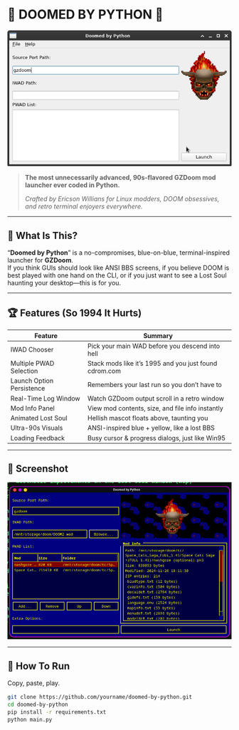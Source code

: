 # 💾 DOOMED BY PYTHON 💾

![screenshot](./screenshot.png)

> **The most unnecessarily advanced, 90s-flavored GZDoom mod launcher ever coded in Python.**
>
> _Crafted by Ericson Willians for Linux modders, DOOM obsessives, and retro terminal enjoyers everywhere._

---

## 🚀 What Is This?

“**Doomed by Python**” is a no-compromises, blue-on-blue, terminal-inspired launcher for **GZDoom**.  
If you think GUIs should look like ANSI BBS screens, if you believe DOOM is best played with one hand on the CLI, or if you just want to see a Lost Soul haunting your desktop—this is for you.

---

## 🏆 Features (So 1994 It Hurts)

| **Feature**                 | **Summary**                                      |
|-----------------------------|---------------------------------------------------|
| IWAD Chooser                | Pick your main WAD before you descend into hell   |
| Multiple PWAD Selection     | Stack mods like it’s 1995 and you just found cdrom.com |
| Launch Option Persistence   | Remembers your last run so you don’t have to      |
| Real-Time Log Window        | Watch GZDoom output scroll in a retro window      |
| Mod Info Panel              | View mod contents, size, and file info instantly  |
| Animated Lost Soul          | Hellish mascot floats above, taunting you         |
| Ultra-90s Visuals           | ANSI-inspired blue + yellow, like a lost BBS      |
| Loading Feedback            | Busy cursor & progress dialogs, just like Win95   |

---

## 📸 Screenshot

![Doomed by Python Screenshot](./assets/screenshot.png)

---

## 📝 How To Run

Copy, paste, play.  
```bash
git clone https://github.com/yourname/doomed-by-python.git
cd doomed-by-python
pip install -r requirements.txt
python main.py
